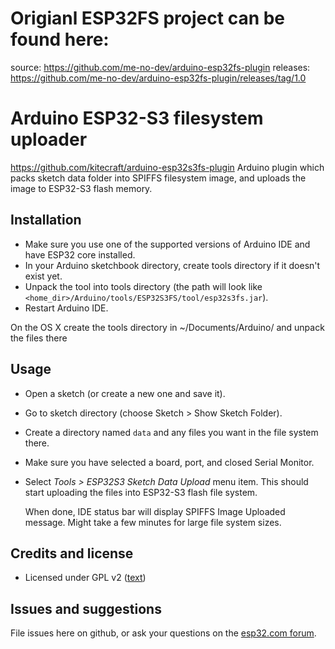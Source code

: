 # Origianl ESP32FS project can be found here:
source:  https://github.com/me-no-dev/arduino-esp32fs-plugin
releases:  https://github.com/me-no-dev/arduino-esp32fs-plugin/releases/tag/1.0


# Arduino ESP32-S3 filesystem uploader 
https://github.com/kitecraft/arduino-esp32s3fs-plugin
Arduino plugin which packs sketch data folder into SPIFFS filesystem image,
and uploads the image to ESP32-S3 flash memory.

## Installation

- Make sure you use one of the supported versions of Arduino IDE and have ESP32 core installed.
- In your Arduino sketchbook directory, create tools directory if it doesn't exist yet.
- Unpack the tool into tools directory (the path will look like ```<home_dir>/Arduino/tools/ESP32S3FS/tool/esp32s3fs.jar```).
- Restart Arduino IDE. 

On the OS X create the tools directory in ~/Documents/Arduino/ and unpack the files there

## Usage

- Open a sketch (or create a new one and save it).
- Go to sketch directory (choose Sketch > Show Sketch Folder).
- Create a directory named `data` and any files you want in the file system there.
- Make sure you have selected a board, port, and closed Serial Monitor.
- Select *Tools > ESP32S3 Sketch Data Upload* menu item. This should start uploading the files into ESP32-S3 flash file system.

  When done, IDE status bar will display SPIFFS Image Uploaded message. Might take a few minutes for large file system sizes.

## Credits and license

- Licensed under GPL v2 ([text](LICENSE))


## Issues and suggestions

File issues here on github, or ask your questions on the [esp32.com forum](http://esp32.com).
